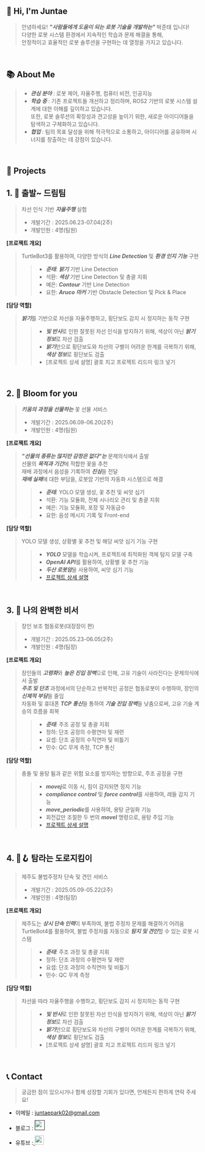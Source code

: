 ## 👋 Hi, I'm Juntae 

> 안녕하세요! ***"사람들에게 도움이 되는 로봇 기술을 개발하는"*** 박준태 입니다!  
> 다양한 로봇 시스템 환경에서 지속적인 학습과 문제 해결을 통해,  
> 안정적이고 효율적인 로봇 솔루션을 구현하는 데 열정을 가지고 있습니다.  
<br />

## 📚 About Me

> - ***관심 분야*** : 로봇 제어, 자율주행, 컴퓨터 비전, 인공지능  
> - ***학습 중*** : 기존 프로젝트들 개선하고 정리하며, ROS2 기반의 로봇 시스템 설계에 대한 이해를 깊이하고 있습니다.  
> 또한, 로봇 솔루션의 확장성과 견고성을 높이기 위한, 새로운 아이디어들을 탐색하고 구체화하고 있습니다.
> - ***협업*** : 팀의 목표 달성을 위해 적극적으로 소통하고, 아이디어를 공유하며 시너지를 창출하는 데 강점이 있습니다.  
<br />

## 📝 Projects  

## 1. 🚗 출발~ 드림팀
> 차선 인식 기반 ***자율주행*** 실험  
> - 개발기간 : 2025.06.23-07.04(2주)  
> - 개발인원 : 4명(팀원)  

**[프로젝트 개요]**
> TurtleBot3를 활용하여, 다양한 방식의 ***Line Detection*** 및 ***환경 인지 기능*** 구현
>> - ***준태***: ***밝기*** 기반 Line Detection  
>> - 석환: ***색상*** 기반 Line Detection 및 총괄 지휘  
>> - 예은: ***Contour*** 기반 Line Detection  
>> - 요한: ***Aruco 마커*** 기반 Obstacle Detection 및 Pick & Place  

**[담당 역할]**
> ***밝기***를 기반으로 차선을 자율주행하고, 횡단보도 감지 시 정지하는 동작 구현
>> - ***빛 반사***로 인한 잘못된 차선 인식을 방지하기 위해, 색상이 아닌 ***밝기 정보***로 차선 검출  
>> - ***밝기***만으로 횡단보도와 차선의 구별이 어려운 한계를 극복하기 위해, ***색상 정보***로 횡단보도 검출   
>> - [프로젝트 상세 설명] 괄호 치고 프로젝트 리드미 링크 넣기  
<br />

## 2. 🌸 Bloom for you
> ***키움의 과정을 선물하는*** 꽃 선물 서비스  
> - 개발기간 : 2025.06.09-06.20(2주)  
> - 개발인원 : 4명(팀원)  

**[프로젝트 개요]**
> ***"선물의 종류는 많지만 감정은 없다"는*** 문제의식에서 출발  
> 선물의 ***목적과 기간***에 적합한 꽃을 추천  
> 재배 과정에서 음성을 기록하여 ***진심***을 전달  
> ***재배 실패***에 대한 부담을, 로봇암 기반의 자동화 시스템으로 해결  
>> - ***준태***: YOLO 모델 생성, 꽃 추천 및 씨앗 심기   
>> - 석환: 기능 모듈화, 전체 시나리오 관리 및 총괄 지휘  
>> - 예은: 기능 모듈화, 포장 및 자동급수  
>> - 요한: 음성 메시지 기록 및 Front-end  

**[담당 역할]**
> YOLO 모델 생성, 상황별 꽃 추천 및 해당 씨앗 심기 기능 구현  
>> - ***YOLO*** 모델을 학습시켜, 프로젝트에 최적화된 객체 탐지 모델 구축  
>> - ***OpenAI API***를 활용하여, 상황별 꽃 추천 기능  
>> - ***두산 로봇암***을 사용하여, 씨앗 심기 기능  
>> - [프로젝트 상세 설명](https://github.com/juntae02/bloom_for_you)  
<br />

## 3. 🦾 나의 완벽한 비서
> 장인 보조 협동로봇(대장장이 편)  
> - 개발기간 : 2025.05.23-06.05(2주)  
> - 개발인원 : 4명(팀장)  

**[프로젝트 개요]**
> 장인들의 ***고령화***와 ***높은 진입 장벽***으로 인해, 고유 기술이 사라진다는 문제의식에서 출발  
> ***주조 및 단조*** 과정에서의 단순하고 반복적인 공정은 협동로봇이 수행하여, 장인의 ***신체적 부담***을 줄임  
> 자동화 및 휴대폰 ***TCP 통신***을 통하여 ***기술 진입 장벽***을 낮춤으로써, 고유 기술 계승의 흐름을 회복  
>> - ***준태***: 주조 공정 및 총괄 지휘  
>> - 정하: 단조 공정의 수평연마 및 재련  
>> - 요셉: 단조 공정의 수직연마 및 비틀기  
>> - 민수: QC 무게 측정, TCP 통신  

**[담당 역할]**
> 충돌 및 용탕 튐과 같은 위험 요소를 방지하는 방향으로, 주조 공정을 구현
>> - ***movej***로 이동 시, 힘이 감지되면 정지 기능  
>> - ***compliance control*** 및 ***force control***를 사용하여, 레들 감지 기능  
>> - ***move_periodic***를 사용하여, 용탕 균일화 기능  
>> - 회전값만 조절한 두 번의 ***movel*** 명령으로, 용탕 주입 기능  
>> - [프로젝트 상세 설명](https://github.com/juntae02/my_perfect_secretary)  
<br />

## 4. 🚓🪝 탐라는 도로지킴이
> 제주도 불법주정차 단속 및 견인 서비스
> - 개발기간 : 2025.05.09-05.22(2주)  
> - 개발인원 : 4명(팀장)  

**[프로젝트 개요]**
> 제주도는 ***상시 단속 인력***이 부족하여, 불법 주정차 문제를 해결하기 어려움  
> TurtleBot4를 활용하여, 불법 주정차를 자동으로 ***탐지 및 견인***할 수 있는 로봇 시스템
>> - ***준태***: 주조 과정 및 총괄 지휘  
>> - 정하: 단조 과정의 수평연마 및 재련  
>> - 요셉: 단조 과정의 수직연마 및 비틀기  
>> - 민수: QC 무게 측정  

**[담당 역할]**
> 차선을 따라 자율주행을 수행하고, 횡단보도 감지 시 정지하는 동작 구현  
>> - ***빛 반사***로 인한 잘못된 차선 인식을 방지하기 위해, 색상이 아닌 ***밝기 정보***로 차선 검출  
>> - ***밝기***만으로 횡단보도와 차선의 구별이 어려운 한계를 극복하기 위해, ***색상 정보***로 횡단보도 검출   
>> - [프로젝트 상세 설명] 괄호 치고 프로젝트 리드미 링크 넣기  
<br />

## 📞 Contact
> 궁금한 점이 있으시거나 함께 성장할 기회가 있다면, 언제든지 편하게 연락 주세요!  
- 이메일 : juntaepark02@gmail.com
- 블로그 : <a href="">
  <img src="https://user-images.githubusercontent.com/68724828/185885678-8f619bfa-1160-4bb4-a026-f758a4014f82.png" height="26px" style="margin-top: 10px" />
  </a>
- 유튜브 :<a href="https://www.youtube.com/@the_jtpark">
  <img src="https://user-images.githubusercontent.com/1569988/159397141-21463bc2-2acf-416b-aa15-235664556f34.png" height="24px" style="margin-top: 10px" />
  </a>
<br />

